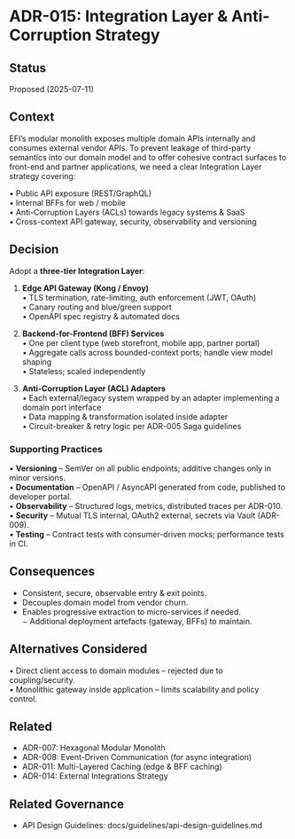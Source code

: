 # ADR-015: Integration Layer & Anti-Corruption Strategy

## Status

Proposed (2025-07-11)

## Context

EFI’s modular monolith exposes multiple domain APIs internally and consumes external vendor APIs. To prevent leakage of third-party semantics into our domain model and to offer cohesive contract surfaces to front-end and partner applications, we need a clear Integration Layer strategy covering:

• Public API exposure (REST/GraphQL)  
• Internal BFFs for web / mobile  
• Anti-Corruption Layers (ACLs) towards legacy systems & SaaS  
• Cross-context API gateway, security, observability and versioning

## Decision

Adopt a **three-tier Integration Layer**:

1. **Edge API Gateway (Kong / Envoy)**  
   • TLS termination, rate-limiting, auth enforcement (JWT, OAuth)  
   • Canary routing and blue/green support  
   • OpenAPI spec registry & automated docs

2. **Backend-for-Frontend (BFF) Services**  
   • One per client type (web storefront, mobile app, partner portal)  
   • Aggregate calls across bounded-context ports; handle view model shaping  
   • Stateless; scaled independently

3. **Anti-Corruption Layer (ACL) Adapters**  
   • Each external/legacy system wrapped by an adapter implementing a domain port interface  
   • Data mapping & transformation isolated inside adapter  
   • Circuit-breaker & retry logic per ADR-005 Saga guidelines

### Supporting Practices

• **Versioning** – SemVer on all public endpoints; additive changes only in minor versions.  
• **Documentation** – OpenAPI / AsyncAPI generated from code, published to developer portal.  
• **Observability** – Structured logs, metrics, distributed traces per ADR-010.  
• **Security** – Mutual TLS internal, OAuth2 external, secrets via Vault (ADR-009).  
• **Testing** – Contract tests with consumer-driven mocks; performance tests in CI.

## Consequences

+ Consistent, secure, observable entry & exit points.  
+ Decouples domain model from vendor churn.  
+ Enables progressive extraction to micro-services if needed.  
− Additional deployment artefacts (gateway, BFFs) to maintain.

## Alternatives Considered

• Direct client access to domain modules – rejected due to coupling/security.  
• Monolithic gateway inside application – limits scalability and policy control.

## Related

+ ADR-007: Hexagonal Modular Monolith  
+ ADR-008: Event-Driven Communication (for async integration)  
+ ADR-011: Multi-Layered Caching (edge & BFF caching)  
+ ADR-014: External Integrations Strategy  

## Related Governance

+ API Design Guidelines: docs/guidelines/api-design-guidelines.md  
